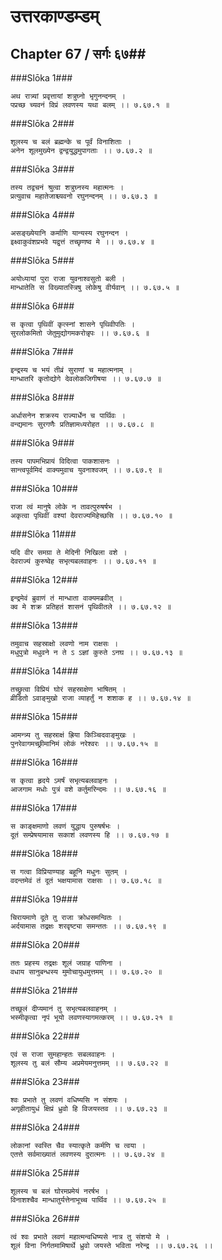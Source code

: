 उत्तरकाण्डम्डम्
===============================


## Chapter 67  / सर्गः ६७##


###Slōka 1###


    अथ रात्र्यां प्रवृत्तायां शत्रुघ्नो भृगुनन्दनम् ।
    पप्रच्छ च्यवनं विप्रं लवणस्य यथा बलम् ।। ७.६७.१ ॥


###Slōka 2###


    शूलस्य च बलं ब्रह्मन्के च पूर्वं विनाशिताः ।
    अनेन शूलमुख्येन द्वन्द्वयुद्धमुपागताः ।। ७.६७.२ ॥


###Slōka 3###


    तस्य तद्वचनं श्रुत्वा शत्रुघ्नस्य महात्मनः ।
    प्रत्युवाच महातेजाश्च्यवनो रघुनन्दनम् ।। ७.६७.३ ॥


###Slōka 4###


    असङ्ख्येयानि कर्माणि यान्यस्य रघुनन्दन ।
    इक्ष्वाकुवंशप्रभवे यद्वृत्तं तच्छृणष्व मे ।। ७.६७.४ ॥


###Slōka 5###


    अयोध्यायां पुरा राजा युवनाश्वसुतो बली ।
    मान्धातेति स विख्यातस्त्रिषु लोकेषु वीर्यवान् ।। ७.६७.५ ॥


###Slōka 6###


    स कृत्वा पृथिवीं कृत्स्नां शासने पृथिवीपतिः ।
    सुरलोकमितो जेतुमुद्योगमकरोन्नृपः ।। ७.६७.६ ॥


###Slōka 7###


    इन्द्रस्य च भयं तीव्रं सुराणां च महात्मनाम् ।
    मान्धातरि कृतोद्योगे देवलोकजिगीषया ।। ७.६७.७ ॥


###Slōka 8###


    अर्धासनेन शक्रस्य राज्यार्धेन च पार्थिवः ।
    वन्द्यमानः सुरगणैः प्रतिज्ञामध्यरोहत ।। ७.६७.८ ॥


###Slōka 9###


    तस्य पापमभिप्रायं विदित्वा पाकशासनः ।
    सान्त्वपूर्वमिदं वाक्यमुवाच युवनाश्वजम् ।। ७.६७.९ ॥


###Slōka 10###


    राजा त्वं मानुषे लोके न तावत्पुरुषर्षभ ।
    अकृत्वा पृथिवीं वश्यां देवराज्यमिहेच्छसि ।। ७.६७.१० ॥


###Slōka 11###


    यदि वीर समग्रा ते मेदिनी निखिला वशे ।
    देवराज्यं कुरुष्वेह सभृत्यबलवाहनः ।। ७.६७.११ ॥


###Slōka 12###


    इन्द्रमेवं ब्रुवाणं तं मान्धाता वाक्यमब्रवीत् ।
    क्व मे शक्र प्रतिहतं शासनं पृथिवीतले ।। ७.६७.१२ ॥


###Slōka 13###


    तमुवाच सहस्राक्षो लवणो नाम राक्षसः ।
    मधुपुत्रो मधुवने न ते ऽ ऽज्ञां कुरुते ऽनघ ।। ७.६७.१३ ॥


###Slōka 14###


    तच्छ्रुत्वा विप्रियं घोरं सहस्राक्षेण भाषितम् ।
    व्रीडितो ऽवाङ्मुखो राजा व्याहर्तुं न शशाक ह ।। ७.६७.१४ ॥


###Slōka 15###


    आमन्त्र्य तु सहस्राक्षं ह्रिया किञ्चिदवाङ्मुखः ।
    पुनरेवागमच्छ्रीमानिमं लोकं नरेश्वरः ।। ७.६७.१५ ॥


###Slōka 16###


    स कृत्वा हृदये ऽमर्षं सभृत्यबलवाहनः ।
    आजगाम मधोः पुत्रं वशे कर्तुमरिन्दमः ।। ७.६७.१६ ॥


###Slōka 17###


    स काङ्क्षमाणो लवणं युद्धाय पुरुषर्षभः ।
    दूतं सम्प्रेषयामास सकाशं लवणस्य हि ।। ७.६७.१७ ॥


###Slōka 18###


    स गत्वा विप्रियाण्याह बहूनि मधुनः सुतम् ।
    वदन्तमेवं तं दूतं भक्षयामास राक्षसः ।। ७.६७.१८ ॥


###Slōka 19###


    चिरायमाणे दूते तु राजा क्रोधसमन्वितः ।
    अर्दयामास तद्रक्षः शरवृष्ट्या समन्ततः ।। ७.६७.१९ ॥


###Slōka 20###


    ततः प्रहस्य तद्रक्षः शूलं जग्राह पाणिना ।
    वधाय सानुबन्धस्य मुमोचायुधमुत्तमम् ।। ७.६७.२० ॥


###Slōka 21###


    तच्छूलं दीप्यमानं तु सभृत्यबलवाहनम् ।
    भस्मीकृत्वा नृपं भूयो लवणस्यागमत्करम् ।। ७.६७.२१ ॥


###Slōka 22###


    एवं स राजा सुमहान्हतः सबलवाहनः ।
    शूलस्य तु बलं सौम्य अप्रमेयमनुत्तमम् ।। ७.६७.२२ ॥


###Slōka 23###


    श्वः प्रभाते तु लवणं वधिष्यसि न संशयः ।
    अगृहीतायुधं क्षिप्रं ध्रुवो हि विजयस्तव ।। ७.६७.२३ ॥


###Slōka 24###


    लोकानां स्वस्ति चैव स्यात्कृते कर्मणि च त्वया ।
    एतत्ते सर्वमाख्यातं लवणस्य दुरात्मनः ।। ७.६७.२४ ॥


###Slōka 25###


    शूलस्य च बलं घोरमप्रमेयं नरर्षभ ।
    विनाशश्चैव मान्धातुर्यत्तेनाभूच्च पार्थिव ।। ७.६७.२५ ॥


###Slōka 26###


    त्वं श्वः प्रभाते लवणं महात्मन्वधिष्यसे नात्र तु संशयो मे ।
    शूलं विना निर्गतमामिषार्थे ध्रुवो जयस्ते भविता नरेन्द्र ।। ७.६७.२६ ।।


